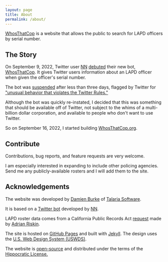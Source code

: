 ```yaml
---
layout: page
title: About
permalink: /about/
---
```


[WhosThatCop](https://whosthatcop.org)
is a website
that allows
the public
to search
for LAPD officers
by serial number.

## The Story

On September 9, 2022,
Twitter user [NN](https://twitter.com/NN35007)
[debuted](https://twitter.com/WhosThatCop/status/1568420590629044225)
their new bot,
[WhosThatCop](https://twitter.com/WhosThatCop).
It gives
Twitter users
information about
an LAPD officer
when given
the officer's serial number.

The bot was [suspended](https://twitter.com/WhosThatCop/status/1569197405580705793/photo/1)
after less than three days,
flagged by Twitter
for ["unusual behavior
that violates
the Twitter Rules."](https://twitter.com/WhosThatCop/status/1569797446150287360)

Although the bot was
quickly re-instated,
I decided that
this was something that should
be available
off of Twitter,
not subject
to the whims
of a multi-billion dollar corporation,
and available
to people
who don't want
to use Twitter.

So on September 16, 2022,
I started building
[WhosThatCop.org](https://whosthatcop.org).

## Contribute

Contributions,
bug reports, and
feature requests
are very welcome.

I am
especially interested
in expanding
to include
other policing agencies.
Send me
any publicly-available rosters
and I will
add them
to the site.

## Acknowledgements

The website
was developed
by [Damien Burke](https://damienburke.com)
of [Talaria Software](https://talariasoftware.com).

It is based
on a [Twitter bot](https://twitter.com/WhosThatCop)
developed by [NN](https://twitter.com/NN35007).

LAPD roster data
comes from
a California Public Records Act [request](https://lacity.nextrequest.com/requests/22-8154)
made by [Adrian Riskin](https://chez-risk.in).

The site
is hosted
on [GitHub Pages](http://pages.github.com) and
built with [Jekyll](https://jekyllrb.com).
The design uses
the [U.S. Web Design System (USWDS)](https://designsystem.digital.gov).

The website is
[open-source](https://github.com/ExMember/whosthatcop)
and distributed
under the terms
of the [Hippocratic License.](https://firstdonoharm.dev/version/3/0/cl-eco-extr-law-sv-usta.html)
